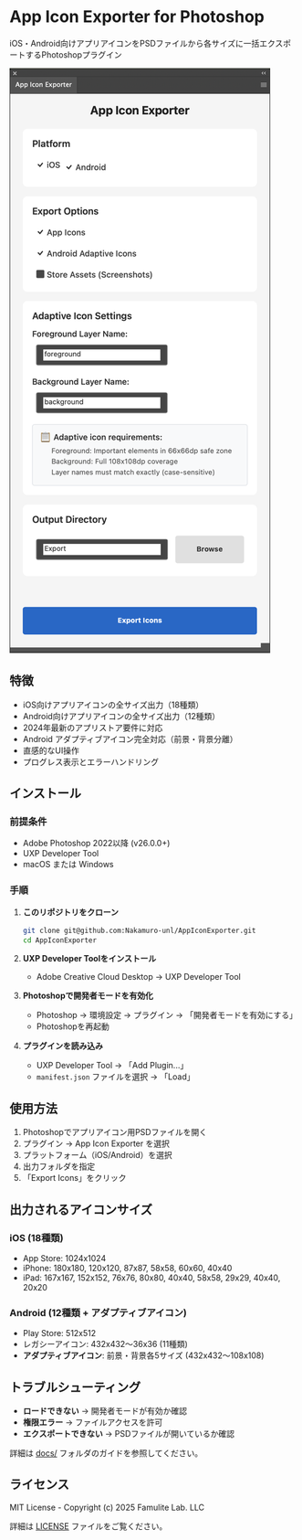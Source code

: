 # App Icon Exporter for Photoshop

iOS・Android向けアプリアイコンをPSDファイルから各サイズに一括エクスポートするPhotoshopプラグイン

![App Icon Exporter](view.png)

## 特徴

- iOS向けアプリアイコンの全サイズ出力（18種類）
- Android向けアプリアイコンの全サイズ出力（12種類）
- 2024年最新のアプリストア要件に対応
- Android アダプティブアイコン完全対応（前景・背景分離）
- 直感的なUI操作
- プログレス表示とエラーハンドリング

## インストール

### 前提条件
- Adobe Photoshop 2022以降 (v26.0.0+)
- UXP Developer Tool
- macOS または Windows

### 手順

1. **このリポジトリをクローン**
   ```bash
   git clone git@github.com:Nakamuro-unl/AppIconExporter.git
   cd AppIconExporter
   ```

2. **UXP Developer Toolをインストール**
   - Adobe Creative Cloud Desktop → UXP Developer Tool

3. **Photoshopで開発者モードを有効化**
   - Photoshop → 環境設定 → プラグイン → 「開発者モードを有効にする」
   - Photoshopを再起動

4. **プラグインを読み込み**
   - UXP Developer Tool → 「Add Plugin...」
   - `manifest.json` ファイルを選択 → 「Load」

## 使用方法

1. Photoshopでアプリアイコン用PSDファイルを開く
2. プラグイン → App Icon Exporter を選択
3. プラットフォーム（iOS/Android）を選択
4. 出力フォルダを指定
5. 「Export Icons」をクリック

## 出力されるアイコンサイズ

### iOS (18種類)
- App Store: 1024x1024
- iPhone: 180x180, 120x120, 87x87, 58x58, 60x60, 40x40
- iPad: 167x167, 152x152, 76x76, 80x80, 40x40, 58x58, 29x29, 40x40, 20x20

### Android (12種類 + アダプティブアイコン)
- Play Store: 512x512
- レガシーアイコン: 432x432〜36x36 (11種類)
- **アダプティブアイコン**: 前景・背景各5サイズ (432x432〜108x108)

## トラブルシューティング

- **ロードできない** → 開発者モードが有効か確認
- **権限エラー** → ファイルアクセスを許可
- **エクスポートできない** → PSDファイルが開いているか確認

詳細は [docs/](docs/) フォルダのガイドを参照してください。

## ライセンス

MIT License - Copyright (c) 2025 Famulite Lab. LLC

詳細は [LICENSE](LICENSE) ファイルをご覧ください。